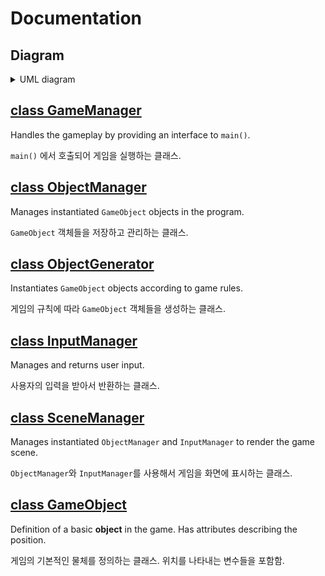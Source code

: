 # Documentation

## Diagram

<details>
<summary>UML diagram</summary>

</br>

![Diagram](diagram/surfing_game_diagram.drawio.svg)

Click [here](https://app.diagrams.net/#Hbgb10%2Fconsole-surfing-game%2Fmaster%2Fdocs%2Fdiagram%2Fsurfing_game_diagram.drawio.svg) to edit this diagram on _draw.io_.

</details>

## [class GameManager](GameManager.md)

Handles the gameplay by providing an interface to `main()`.

`main()` 에서 호출되어 게임을 실행하는 클래스.

## [class ObjectManager](ObjectManager.md)

Manages instantiated `GameObject` objects in the program.

`GameObject` 객체들을 저장하고 관리하는 클래스.

## [class ObjectGenerator](ObjectGenerator.md)

Instantiates `GameObject` objects according to game rules.

게임의 규칙에 따라 `GameObject` 객체들을 생성하는 클래스.

## [class InputManager](InputManager.md)

Manages and returns user input.

사용자의 입력을 받아서 반환하는 클래스.

## [class SceneManager](SceneManager.md)

Manages instantiated `ObjectManager` and `InputManager` to render the game scene.

`ObjectManager`와 `InputManager`를 사용해서 게임을 화면에 표시하는 클래스.

## [class GameObject](GameObject.md)

Definition of a basic **object** in the game. Has attributes describing the position.

게임의 기본적인 물체를 정의하는 클래스. 위치를 나타내는 변수들을 포함함.

